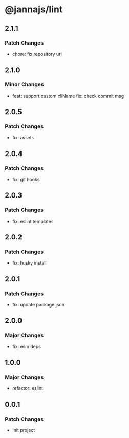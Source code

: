 # @jannajs/lint

## 2.1.1

### Patch Changes

- chore: fix repository url

## 2.1.0

### Minor Changes

- feat: support custom cliName
  fix: check commit msg

## 2.0.5

### Patch Changes

- fix: assets

## 2.0.4

### Patch Changes

- fix: git hooks

## 2.0.3

### Patch Changes

- fix: eslint templates

## 2.0.2

### Patch Changes

- fix: husky install

## 2.0.1

### Patch Changes

- fix: update package.json

## 2.0.0

### Major Changes

- fix: esm deps

## 1.0.0

### Major Changes

- refactor: eslint

## 0.0.1

### Patch Changes

- Init project
